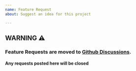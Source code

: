 ```yaml
---
name: Feature Request
about: Suggest an idea for this project

---
```

## WARNING ⚠️
### Feature Requests are moved to [Github Discussions](https://github.com/KoalaDevs/KoalaLauncher/discussions).
#### Any requests posted here will be closed
